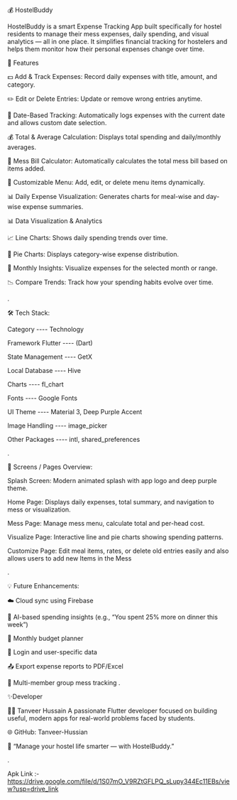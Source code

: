 💰 HostelBuddy

HostelBuddy is a smart Expense Tracking App built specifically for hostel residents to manage their mess expenses, daily spending, and visual analytics — all in one place.
It simplifies financial tracking for hostelers and helps them monitor how their personal expenses change over time.

🚀 Features


💵 Add & Track Expenses: Record daily expenses with title, amount, and category.

✏️ Edit or Delete Entries: Update or remove wrong entries anytime.

📅 Date-Based Tracking: Automatically logs expenses with the current date and allows custom date selection.

💰 Total & Average Calculation: Displays total spending and daily/monthly averages.


🧾 Mess Bill Calculator: Automatically calculates the total mess bill based on items added.

🍛 Customizable Menu: Add, edit, or delete menu items dynamically.

📊 Daily Expense Visualization: Generates charts for meal-wise and day-wise expense summaries.

📊 Data Visualization & Analytics

📈 Line Charts: Shows daily spending trends over time.

🥧 Pie Charts: Displays category-wise expense distribution.

📅 Monthly Insights: Visualize expenses for the selected month or range.

📉 Compare Trends: Track how your spending habits evolve over time.

.

🛠️ Tech Stack:

Category	 ----            Technology

Framework	Flutter  ----    (Dart)

State Management	 ----    GetX

Local Database  ---- 	    Hive

Charts	      ----       fl_chart

Fonts	      ----         Google Fonts

UI Theme	   ----        Material 3, Deep Purple Accent

Image Handling	----     image_picker

Other Packages	----     intl, shared_preferences

.

📱 Screens / Pages Overview:


Splash Screen: 	Modern animated splash with app logo and deep purple theme.

Home Page: 	Displays daily expenses, total summary, and navigation to mess or visualization.

Mess Page:	Manage mess menu, calculate total and per-head cost.

Visualize Page:	Interactive line and pie charts showing spending patterns.

Customize Page:	Edit meal items, rates, or delete old entries easily and  also allows users to add new Items in the Mess

.

💡 Future Enhancements:

☁️ Cloud sync using Firebase

🧠 AI-based spending insights (e.g., “You spent 25% more on dinner this week”)

📅 Monthly budget planner

🔐 Login and user-specific data

📤 Export expense reports to PDF/Excel

🧾 Multi-member group mess tracking
.


✨Developer

👨‍💻 Tanveer Hussain
A passionate Flutter developer focused on building useful, modern apps for real-world problems faced by students.

🌐 GitHub: Tanveer-Hussian

💬 “Manage your hostel life smarter — with HostelBuddy.”

.  

Apk Link :-  https://drive.google.com/file/d/1S07mO_V9RZtGFLPQ_sLupy344Ec11EBs/view?usp=drive_link




